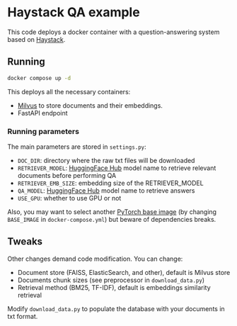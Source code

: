 # Haystack QA example

This code deploys a docker container with a question-answering system based on [Haystack](https://haystack.deepset.ai/overview/quick-start).

## Running

```bash
docker compose up -d 
```

This deploys all the necessary containers:

- [Milvus](https://milvus.io/) to store documents and their embeddings.
- FastAPI endpoint

### Running parameters

The main parameters are stored in `settings.py`:

- `DOC_DIR`: directory where the raw txt files will be downloaded
- `RETRIEVER_MODEL`: [HuggingFace Hub](https://huggingface.co/models?pipeline_tag=sentence-similarity&sort=downloads) model name to retrieve relevant documents before performing QA
- `RETRIEVER_EMB_SIZE`: embedding size of the RETRIEVER_MODEL
- `QA_MODEL`: [HuggingFace Hub](https://huggingface.co/models?pipeline_tag=question-answering&sort=downloads) model name to retrieve answers
- `USE_GPU`: whether to use GPU or not

Also, you may want to select another [PyTorch base image](https://hub.docker.com/r/pytorch/pytorch/tags) (by changing `BASE_IMAGE` in `docker-compose.yml`) but beware of dependencies breaks.

## Tweaks

Other changes demand code modification.
You can change:

- Document store (FAISS, ElasticSearch, and other), default is Milvus store
- Documents chunk sizes (see preprocessor in `download_data.py`)
- Retrieval method (BM25, TF-IDF), default is embeddings similarity retrieval

Modify `download_data.py` to populate the database with your documents in txt format.
